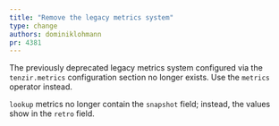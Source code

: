 ```yaml
---
title: "Remove the legacy metrics system"
type: change
authors: dominiklohmann
pr: 4381
---
```


The previously deprecated legacy metrics system configured via the
`tenzir.metrics` configuration section no longer exists. Use the `metrics`
operator instead.

`lookup` metrics no longer contain the `snapshot` field; instead, the values
show in the `retro` field.
